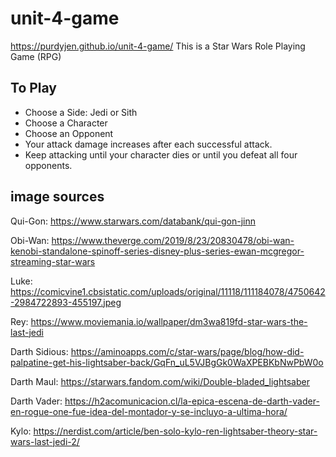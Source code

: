 # unit-4-game
https://purdyjen.github.io/unit-4-game/
This is a Star Wars Role Playing Game (RPG)

## To Play
* Choose a Side: Jedi or Sith
* Choose a Character
* Choose an Opponent
* Your attack damage increases after each successful attack.
* Keep attacking until your character dies or until you defeat all four opponents.

## image sources
Qui-Gon: https://www.starwars.com/databank/qui-gon-jinn

Obi-Wan: https://www.theverge.com/2019/8/23/20830478/obi-wan-kenobi-standalone-spinoff-series-disney-plus-series-ewan-mcgregor-streaming-star-wars

Luke: https://comicvine1.cbsistatic.com/uploads/original/11118/111184078/4750642-2984722893-455197.jpeg

Rey: https://www.moviemania.io/wallpaper/dm3wa819fd-star-wars-the-last-jedi

Darth Sidious: https://aminoapps.com/c/star-wars/page/blog/how-did-palpatine-get-his-lightsaber-back/GqFn_uL5VJBgGk0WaXPEBKbNwPbW0o

Darth Maul: https://starwars.fandom.com/wiki/Double-bladed_lightsaber

Darth Vader: https://h2acomunicacion.cl/la-epica-escena-de-darth-vader-en-rogue-one-fue-idea-del-montador-y-se-incluyo-a-ultima-hora/

Kylo: https://nerdist.com/article/ben-solo-kylo-ren-lightsaber-theory-star-wars-last-jedi-2/
